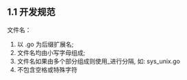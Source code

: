 ## 1.1 开发规范


文件名：
1. 以 .go 为后缀扩展名;
2. 文件名均由小写字母组成;
3. 文件名如果由多个部分组成则使用_进行分隔, 如: sys_unix.go
4. 不包含空格或特殊字符
